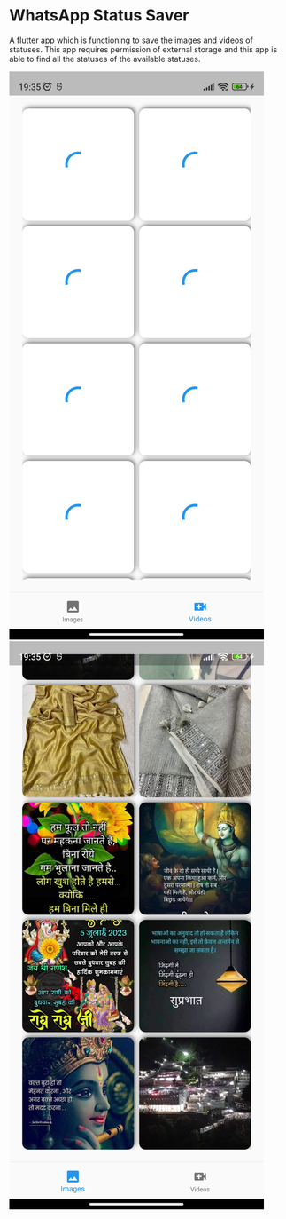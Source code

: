 # WhatsApp Status Saver

A flutter app which is functioning to save the images and videos of statuses. This app requires permission of external storage and this app is able to find all the statuses of the available statuses.

<!-- ## List of dependecies used

### path_provider: ^2.0.11
    This package is used for handling all permission of the app 

### image_gallery_saver: ^2.0.2
    This is used to save the images and videos of the statuses of the WhatsApp
  video_player: ^2.7.0
  chewie: ^1.5.0
  provider: ^6.0.5
  share_plus: ^7.0.2
  video_thumbnail: ^0.5.3 -->


![Screenshot 1](assets/images/1.jpg)
![Screenshot 2](assets/images/2.jpg)